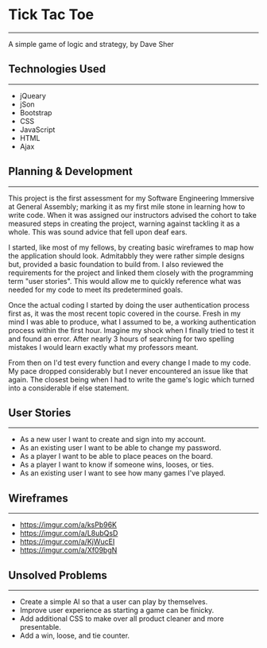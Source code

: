 # Tick Tac Toe
---------------

A simple game of logic and strategy,
by Dave Sher

## Technologies Used
---------------------

* jQueary
* jSon
* Bootstrap
* CSS
* JavaScript
* HTML
* Ajax

## Planning & Development
--------------------------

This project is the first assessment for my Software Engineering Immersive at General Assembly; marking it as my first mile stone in learning how to write code. When it was assigned our instructors advised the cohort to take measured steps in creating the project, warning against tackling it as a whole. This was sound advice that fell upon deaf ears.

I started, like most of my fellows, by creating basic wireframes to map how the application should look. Admitabbly they were rather simple designs but, provided a basic foundation to build from. I also reviewed the requirements for the project and linked them closely with the programming term "user stories". This would allow me to quickly reference what was needed for my code to meet its predetermined goals.

Once the actual coding I started by doing the user authentication process first as, it was the most recent topic covered in the course. Fresh in my mind I was able to produce, what I assumed to be, a working authentication process within the first hour. Imagine my shock when I finally tried to test it and found an error. After nearly 3 hours of searching for two spelling mistakes I would learn exactly what my professors meant.

From then on I'd test every function and every change I made to my code. My pace dropped considerably but I never encountered an issue like that again. The closest being when I had to write the game's logic which turned into a considerable if else statement.

## User Stories
---------------

* As a new user I want to create and sign into my account.
* As an existing user I want to be able to change my password.
* As a player I want to be able to place peaces on the board.
* As a player I want to know if someone wins, looses, or ties.
* As an existing user I want to see how many games I've played.

## Wireframes
---

* https://imgur.com/a/ksPb96K
* https://imgur.com/a/L8ubQsD
* https://imgur.com/a/KjWucEI
* https://imgur.com/a/Xf09bgN

## Unsolved Problems
--------------------

* Create a simple AI so that a user can play by themselves.
* Improve user experience as starting a game can be finicky.
* Add additional CSS to make over all product cleaner and more presentable.
* Add a win, loose, and tie counter.
